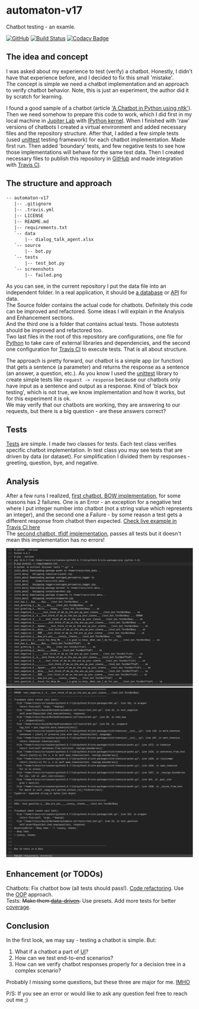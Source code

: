 # automaton-v17
Chatbot testing - an examle.

[![GitHub](https://img.shields.io/github/license/mashape/apistatus.svg)](https://github.com/BurhanH/automaton-v17/blob/master/LICENSE)
[![Build Status](https://travis-ci.org/BurhanH/automaton-v17.svg?branch=master)](https://travis-ci.org/BurhanH/automaton-v17)
[![Codacy Badge](https://app.codacy.com/project/badge/Grade/a344de5afc2b424295c185167065f80d)](https://www.codacy.com/manual/BurhanH/automaton-v17?utm_source=github.com&amp;utm_medium=referral&amp;utm_content=BurhanH/automaton-v17&amp;utm_campaign=Badge_Grade)

## The idea and concept
I was asked about my experience to test (verify) a chatbot. Honestly, I didn't have that experience before, and I decided to fix this small 'mistake'. <br>
The concept is simple we need a chatbot implementation and an approach to verify chatbot behavior. Note, this is just an experiment, the author did it by scratch for learning. <br>

I found a good sample of a chatbot (article ['A Chatbot in Python using nltk'](https://medium.com/swlh/a-chatbot-in-python-using-nltk-938a37a9eacc)). <br>
Then we need somehow to prepare this code to work, which I did first in my local machine in [Jupiter Lab](https://jupyterlab.readthedocs.io/en/stable/) with [IPython kernel](https://ipython.org/). When I finished with 'raw' versions of chatbots I created a virtual environment and added necessary files and the repository structure. After that, I added a few simple tests (used [unittest](https://docs.python.org/3/library/unittest.html) testing framework) for each chatbot implementation. Made first run. Then added 'boundary' tests, and few negative tests to see how those implementations will behave for the same test data. Then I created necessary files to publish this repository in [GitHub](https://github.com/) and made integration with [Travis CI](https://travis-ci.org/).

## The structure and approach

```text
-- automaton-v17
   |-- .gitignore
   |-- .travis.yml
   |-- LICENSE
   |-- README.md
   |-- requirements.txt
   `-- data
       |-- dialog_talk_agent.xlsx
   `-- source
       |-- bot.py
   `-- tests
       |-- test_bot.py
   `-- screenshots
       |-- failed.png
```

As you can see, in the current repository I put the data file into an independent folder. In a real application, it should be [a database](https://en.wikipedia.org/wiki/Database) or [API](https://en.wikipedia.org/wiki/Application_programming_interface) for data. <br>
The Source folder contains the actual code for chatbots. Definitely this code can be improved and refactored. Some ideas I will explain in the Analysis and Enhancement sections. <br>
And the third one is a folder that contains actual tests. Those autotests should be improved and refactored too. <br>
Two last files in the root of this repository are configurations, one file for [Python](https://www.python.org/) to take care of external libraries and dependencies, and the second one configuration for [Travis CI](https://travis-ci.org/) to execute tests. That is all about structure. <br>

The approach is pretty forward, our chatbot is a simple app (or function) that gets a sentence (a parameter) and returns the response as a sentence (an answer, a question, etc.). As you know I used the [unittest](https://docs.python.org/3/library/unittest.html) library to create simple tests like `request -> response` because our chatbots only have input as a sentence and output as a response. Kind of 'black box testing', which is not true, we know implementation and how it works, but for this experiment it is ok. <br>
We may verify that our chatbots are working, they are answering to our requests, but there is a big question - are these answers correct?

## Tests
[Tests](https://github.com/BurhanH/automaton-v17/blob/master/tests/test_bot.py) are simple. I made two classes for tests. Each test class verifies specific chatbot implementation. In test class you may see tests that are driven by data (or dataset). For simplification I divided them by responses - greeting, question, bye, and negative. 

## Analysis
After a few runs I realized, [first chatbot, BOW implementation](https://github.com/BurhanH/automaton-v17/blob/master/source/bot.py#L85), for some reasons has 2 failures. One is an Error - an exception for a negative test where I put integer number into chatbot (not a string value which represents an integer), and the second one a Failure - by some reason a test gets a different response from chatbot then expected. [Check live example in Travis CI here](https://travis-ci.org/github/BurhanH/automaton-v17/jobs/689426109) <br>
The [second chatbot, tfidf implementation](https://github.com/BurhanH/automaton-v17/blob/master/source/bot.py#L50), passes all tests but it doesn't mean this implementation has no errors!

![alt text](https://github.com/BurhanH/automaton-v17/raw/master/screenshots/test_run.png "Test run automation-v17") <br>
![alt text](https://github.com/BurhanH/automaton-v17/raw/master/screenshots/failures.png "Failures automation-v17") <br>

## Enhancement (or TODOs)
Chatbots: Fix chatbot bow (all tests should pass!). [Code refactoring](https://en.wikipedia.org/wiki/Code_refactoring). Use the [OOP](https://en.wikipedia.org/wiki/Object-oriented_programming) approach. <br>
Tests: ~~Make them [data-driven](https://en.wikipedia.org/wiki/Data-driven_testing).~~ Use presets. Add more tests for better [coverage](https://en.wikipedia.org/wiki/Fault_coverage).

## Conclusion
In the first look, we may say - testing a chatbot is simple. But:
1.  What if a chatbot a part of [UI](https://en.wikipedia.org/wiki/User_interface)?<br>
2.  How can we test end-to-end scenarios?<br>
3.  How can we verify chatbot responses properly for a decision tree in a complex scenario?<br>

Probably I missing some questions, but these three are major for me. [IMHO](https://www.merriam-webster.com/dictionary/IMHO) <br>

P/S: If you see an error or would like to ask any question feel free to reach out me ;)

